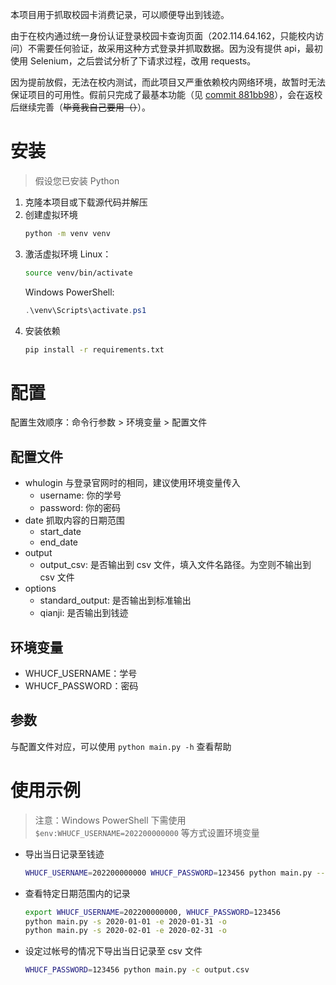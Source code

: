 本项目用于抓取校园卡消费记录，可以顺便导出到钱迹。

由于在校内通过统一身份认证登录校园卡查询页面（202.114.64.162，只能校内访问）不需要任何验证，故采用这种方式登录并抓取数据。因为没有提供 api，最初使用 Selenium，之后尝试分析了下请求过程，改用 requests。

因为提前放假，无法在校内测试，而此项目又严重依赖校内网络环境，故暂时无法保证项目的可用性。假前只完成了最基本功能（见 [commit 881bb98](https://github.com/SkyBird233/whucardflow/tree/881bb98506ec1aa27678d1568812619dfc5b5ccc)），会在返校后继续完善（~~毕竟我自己要用（）~~）。

# 安装
> 假设您已安装 Python

1. 克隆本项目或下载源代码并解压
2. 创建虚拟环境
    ```bash
    python -m venv venv
    ```
3. 激活虚拟环境
    Linux：
    ```bash
    source venv/bin/activate
    ```
    Windows PowerShell:
    ```PowerShell
    .\venv\Scripts\activate.ps1
    ```
4. 安装依赖
    ```bash
    pip install -r requirements.txt
    ```


# 配置
配置生效顺序：命令行参数 > 环境变量 > 配置文件
## 配置文件
- whulogin
    与登录官网时的相同，建议使用环境变量传入
    - username: 你的学号
    - password: 你的密码
- date
    抓取内容的日期范围
    - start_date
    - end_date
- output
    - output_csv: 是否输出到 csv 文件，填入文件名路径。为空则不输出到 csv 文件
- options
    - standard_output: 是否输出到标准输出
    - qianji: 是否输出到钱迹

## 环境变量
- WHUCF_USERNAME：学号
- WHUCF_PASSWORD：密码

## 参数
与配置文件对应，可以使用 `python main.py -h` 查看帮助


# 使用示例
> 注意：Windows PowerShell 下需使用 `$env:WHUCF_USERNAME=202200000000` 等方式设置环境变量
- 导出当日记录至钱迹
    ```bash
    WHUCF_USERNAME=202200000000 WHUCF_PASSWORD=123456 python main.py --qianji
    ```
- 查看特定日期范围内的记录
    ```bash
    export WHUCF_USERNAME=202200000000, WHUCF_PASSWORD=123456
    python main.py -s 2020-01-01 -e 2020-01-31 -o
    python main.py -s 2020-02-01 -e 2020-02-31 -o
    ```
- 设定过帐号的情况下导出当日记录至 csv 文件
    ```bash
    WHUCF_PASSWORD=123456 python main.py -c output.csv
    ```